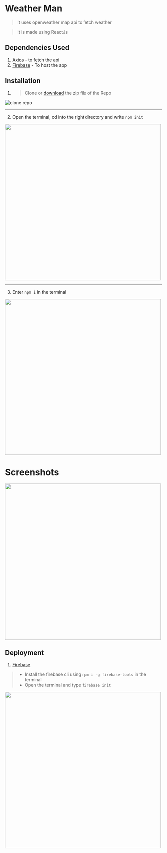 # Weather Man

> It uses openweather map api to fetch weather

> It is made using ReactJs

## Dependencies Used

1. [Axios](https://www.npmjs.com/package/axios) - to fetch the api
1. [Firebase](https://firebase.google.com/) - To host the app

## Installation

1. > Clone or [download](https://github.com/stephin007/WeatherMan/archive/master.zip) the zip file of the Repo

![clone repo](https://camo.githubusercontent.com/f0dd84e28df34704f5a2a919fc2248c25bfa46062c69c4c25e3e76d07e81a11c/68747470733a2f2f626c6f67732e7361702e636f6d2f77702d636f6e74656e742f75706c6f6164732f323031392f30372f323031392d30372d31325f31312d31382d30332e6a7067)

---

2.  Open the terminal, cd into the right directory and write `npm init`

<img align="center" src ="https://www.oreilly.com/library/view/learning-nodejs-development/9781788395540/assets/9a57438c-a172-4d10-aa76-d8246f6307ea.png" width=500px>

---

3. Enter `npm i` in the terminal

<img align="center" src="https://parzibyte.me/blog/wp-content/uploads/2019/05/5-Instalar-dependencias-con-npm-install-y-ejecutar-servidor-de-Node-en-Android-con-Termux.jpg" width="500px">

# Screenshots

<img align="center" src="https://i.ibb.co/k1PFJRW/kkkkkk.png" width="500px">

## Deployment

1. [Firebase](https://console.firebase.google.com)

  >  - Install the firebase cli using `npm i -g firebase-tools` in the terminal
  >  - Open the terminal and type `firebase init`
  <img src="https://miro.medium.com/max/2534/1*bE_i4p9NLvfi5UiTdvHa4A.png" align="left" width="500px">
  
  
